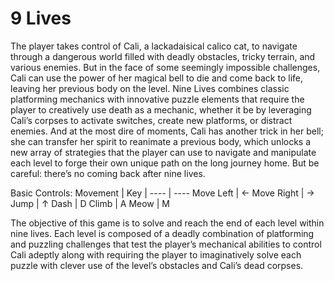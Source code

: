 # 9 Lives
The player takes control of Cali, a lackadaisical calico cat, to navigate through a dangerous world filled with deadly obstacles, tricky terrain, and various enemies. But in the face of some seemingly impossible challenges, Cali can use the power of her magical bell to die and come back to life, leaving her previous body on the level. Nine Lives combines classic platforming mechanics with innovative puzzle elements that require the player to creatively use death as a mechanic, whether it be by leveraging Cali’s corpses to activate switches, create new platforms, or distract enemies. And at the most dire of moments, Cali has another trick in her bell; she can transfer her spirit to reanimate a previous body, which unlocks a new array of strategies that the player can use to navigate and manipulate each level to forge their own unique path on the long journey home. But be careful: there’s no coming back after nine lives.


Basic Controls:
Movement | Key
| ---- | ---- 
Move Left  | ← 
Move Right  | → 
Jump  | 	↑ 
Dash  | 	D
Climb  | 	A
Meow  | 	M 


The objective of this game is to solve and reach the end of each level within nine lives. Each level is composed of a deadly combination of platforming and puzzling challenges that test the player’s mechanical abilities to control Cali adeptly along with requiring the player to imaginatively solve each puzzle with clever use of the level’s obstacles and Cali’s dead corpses.
